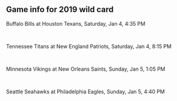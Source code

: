 ## Game info for 2019 wild card
Buffalo Bills at Houston Texans, Saturday, Jan 4, 4:35 PM


<br/>

Tennessee Titans at New England Patriots, Saturday, Jan 4, 8:15 PM


<br/>

Minnesota Vikings at New Orleans Saints, Sunday, Jan 5, 1:05 PM


<br/>

Seattle Seahawks at Philadelphia Eagles, Sunday, Jan 5, 4:40 PM

